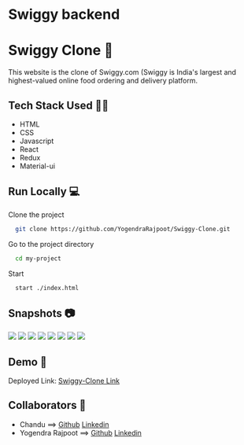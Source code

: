 # Swiggy backend
# Swiggy Clone 🌇

This website is the clone of Swiggy.com (Swiggy is India's largest and highest-valued online food ordering and delivery platform.

## Tech Stack Used 👩‍💻

- HTML
- CSS
- Javascript
- React
- Redux
- Material-ui


## Run Locally 💻

Clone the project

```bash
  git clone https://github.com/YogendraRajpoot/Swiggy-Clone.git
```

Go to the project directory

```bash
  cd my-project
```

Start

```bash
  start ./index.html
```


## Snapshots 📷

![](./src/Image/Landing-page.png)
![](./src/Image/Landing-page-2.png)
![](./src/Image/Home-page-1.png)
![](./src/Image/Home-page-2.png)
![](./src/Image/Restaurant-page.png)
![](./src/Image/Cart-page.png)
![](./src/Image/Login-page.png)
![](./src/Image/Sign-up-page.png)
## Demo 🎥

Deployed Link: [Swiggy-Clone Link](https://swigggy-clone.herokuapp.com/)


## Collaborators 🤝

* Chandu ==> [Github](https://github.com/chandu806) [Linkedin](https://github.com/chandu806)
* Yogendra Rajpoot ==> [Github](https://github.com/YogendraRajpoot) [Linkedin](https://www.linkedin.com/in/yogendrarajpoot/)
